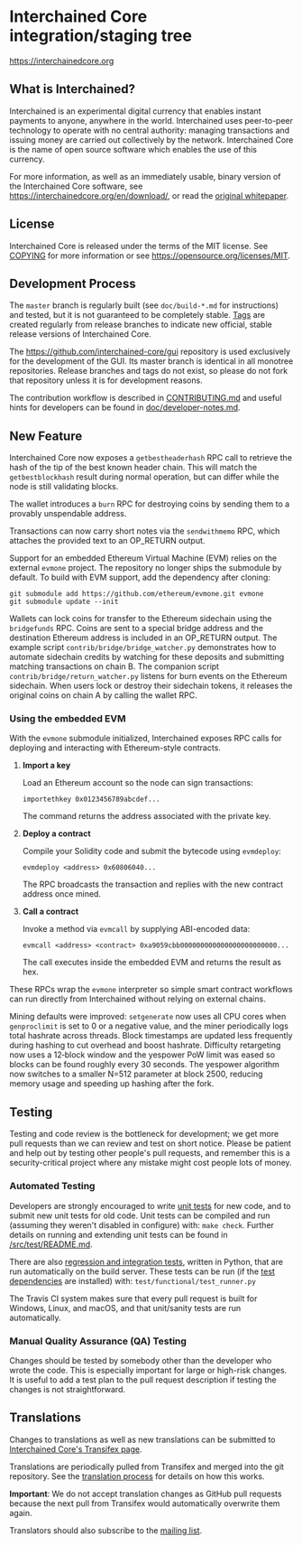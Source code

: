 Interchained Core integration/staging tree
=====================================

https://interchainedcore.org

What is Interchained?
----------------

Interchained is an experimental digital currency that enables instant payments to
anyone, anywhere in the world. Interchained uses peer-to-peer technology to operate
with no central authority: managing transactions and issuing money are carried
out collectively by the network. Interchained Core is the name of open source
software which enables the use of this currency.

For more information, as well as an immediately usable, binary version of
the Interchained Core software, see https://interchainedcore.org/en/download/, or read the
[original whitepaper](https://interchainedcore.org/interchained.pdf).

License
-------

Interchained Core is released under the terms of the MIT license. See [COPYING](COPYING) for more
information or see https://opensource.org/licenses/MIT.

Development Process
-------------------

The `master` branch is regularly built (see `doc/build-*.md` for instructions) and tested, but it is not guaranteed to be
completely stable. [Tags](https://github.com/interchained/interchained/tags) are created
regularly from release branches to indicate new official, stable release versions of Interchained Core.

The https://github.com/interchained-core/gui repository is used exclusively for the
development of the GUI. Its master branch is identical in all monotree
repositories. Release branches and tags do not exist, so please do not fork
that repository unless it is for development reasons.


The contribution workflow is described in [CONTRIBUTING.md](CONTRIBUTING.md)
and useful hints for developers can be found in [doc/developer-notes.md](doc/developer-notes.md).

New Feature
-----------

Interchained Core now exposes a `getbestheaderhash` RPC call to retrieve the
hash of the tip of the best known header chain. This will match the
`getbestblockhash` result during normal operation, but can differ while the
node is still validating blocks.

The wallet introduces a `burn` RPC for destroying coins by sending them to a
provably unspendable address.

Transactions can now carry short notes via the `sendwithmemo` RPC, which
attaches the provided text to an OP_RETURN output.

Support for an embedded Ethereum Virtual Machine (EVM) relies on the external
`evmone` project. The repository no longer ships the submodule by default. To
build with EVM support, add the dependency after cloning:

```
git submodule add https://github.com/ethereum/evmone.git evmone
git submodule update --init
```

Wallets can lock coins for transfer to the Ethereum sidechain using the
`bridgefunds` RPC. Coins are sent to a special bridge address and the
destination Ethereum address is included in an OP_RETURN output. The example
script `contrib/bridge/bridge_watcher.py` demonstrates how to automate
sidechain credits by watching for these deposits and submitting matching
transactions on chain B.
The companion script `contrib/bridge/return_watcher.py` listens for burn events
on the Ethereum sidechain. When users lock or destroy their sidechain tokens, it
releases the original coins on chain A by calling the wallet RPC.

### Using the embedded EVM

With the `evmone` submodule initialized, Interchained exposes RPC calls for
deploying and interacting with Ethereum-style contracts.

1. **Import a key**

   Load an Ethereum account so the node can sign transactions:

   ```
   importethkey 0x0123456789abcdef...
   ```

   The command returns the address associated with the private key.

2. **Deploy a contract**

   Compile your Solidity code and submit the bytecode using `evmdeploy`:

   ```
   evmdeploy <address> 0x60806040...
   ```

   The RPC broadcasts the transaction and replies with the new contract address
   once mined.

3. **Call a contract**

   Invoke a method via `evmcall` by supplying ABI-encoded data:

   ```
   evmcall <address> <contract> 0xa9059cbb000000000000000000000000...
   ```

   The call executes inside the embedded EVM and returns the result as hex.

These RPCs wrap the `evmone` interpreter so simple smart contract workflows can
run directly from Interchained without relying on external chains.

Mining defaults were improved: `setgenerate` now uses all CPU cores when
`genproclimit` is set to 0 or a negative value, and the miner periodically
logs total hashrate across threads. Block timestamps are updated less
frequently during hashing to cut overhead and boost hashrate. Difficulty
retargeting now uses a 12‑block window and the yespower PoW limit was
eased so blocks can be found roughly every 30 seconds.
The yespower algorithm now switches to a smaller N=512 parameter at block
2500, reducing memory usage and speeding up hashing after the fork.

Testing
-------

Testing and code review is the bottleneck for development; we get more pull
requests than we can review and test on short notice. Please be patient and help out by testing
other people's pull requests, and remember this is a security-critical project where any mistake might cost people
lots of money.

### Automated Testing

Developers are strongly encouraged to write [unit tests](src/test/README.md) for new code, and to
submit new unit tests for old code. Unit tests can be compiled and run
(assuming they weren't disabled in configure) with: `make check`. Further details on running
and extending unit tests can be found in [/src/test/README.md](/src/test/README.md).

There are also [regression and integration tests](/test), written
in Python, that are run automatically on the build server.
These tests can be run (if the [test dependencies](/test) are installed) with: `test/functional/test_runner.py`

The Travis CI system makes sure that every pull request is built for Windows, Linux, and macOS, and that unit/sanity tests are run automatically.

### Manual Quality Assurance (QA) Testing

Changes should be tested by somebody other than the developer who wrote the
code. This is especially important for large or high-risk changes. It is useful
to add a test plan to the pull request description if testing the changes is
not straightforward.

Translations
------------

Changes to translations as well as new translations can be submitted to
[Interchained Core's Transifex page](https://www.transifex.com/interchained/interchained/).

Translations are periodically pulled from Transifex and merged into the git repository. See the
[translation process](doc/translation_process.md) for details on how this works.

**Important**: We do not accept translation changes as GitHub pull requests because the next
pull from Transifex would automatically overwrite them again.

Translators should also subscribe to the [mailing list](https://groups.google.com/forum/#!forum/interchained-translators).
